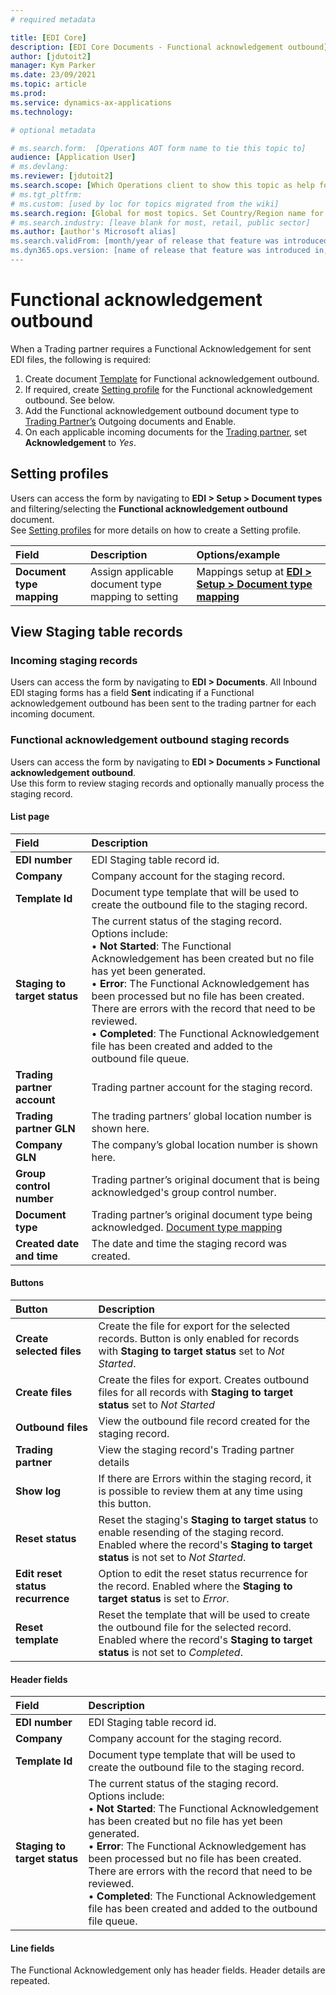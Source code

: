 ```yaml
---
# required metadata

title: [EDI Core]
description: [EDI Core Documents - Functional acknowledgement outbound]
author: [jdutoit2]
manager: Kym Parker
ms.date: 23/09/2021
ms.topic: article
ms.prod: 
ms.service: dynamics-ax-applications
ms.technology: 

# optional metadata

# ms.search.form:  [Operations AOT form name to tie this topic to]
audience: [Application User]
# ms.devlang: 
ms.reviewer: [jdutoit2]
ms.search.scope: [Which Operations client to show this topic as help for, to be set by content strategist, see list here: https://microsoft.sharepoint.com/teams/DynDoc/_layouts/15/WopiFrame.aspx?sourcedoc={23419e1c-eb64-42e9-aa9b-79875b428718}&action=edit&wd=target%28Core%20Dynamics%20AX%20CP%20requirements%2Eone%7C4CC185C0%2DEFAA%2D42CD%2D94B9%2D8F2A45E7F61A%2FVersions%20list%20for%20docs%20topics%7CC14BE630%2D5151%2D49D6%2D8305%2D554B5084593C%2F%29]
# ms.tgt_pltfrm: 
# ms.custom: [used by loc for topics migrated from the wiki]
ms.search.region: [Global for most topics. Set Country/Region name for localizations]
# ms.search.industry: [leave blank for most, retail, public sector]
ms.author: [author's Microsoft alias]
ms.search.validFrom: [month/year of release that feature was introduced in, in format yyyy-mm-dd]
ms.dyn365.ops.version: [name of release that feature was introduced in, see list here: https://microsoft.sharepoint.com/teams/DynDoc/_layouts/15/WopiFrame.aspx?sourcedoc={23419e1c-eb64-42e9-aa9b-79875b428718}&action=edit&wd=target%28Core%20Dynamics%20AX%20CP%20requirements%2Eone%7C4CC185C0%2DEFAA%2D42CD%2D94B9%2D8F2A45E7F61A%2FVersions%20list%20for%20docs%20topics%7CC14BE630%2D5151%2D49D6%2D8305%2D554B5084593C%2F%29]
---
```


# Functional acknowledgement outbound

When a Trading partner requires a Functional Acknowledgement for sent EDI files, the following is required:
1.	Create document [Template](../Setup/DocumentTypes/File%20templates.md) for Functional acknowledgement outbound.
2.	If required, create [Setting profile](../Setup/DocumentTypes/Setting%20profiles.md) for the Functional acknowledgement outbound. See below.
3.	Add the Functional acknowledgement outbound document type to [Trading Partner’s](../Setup/Trading%20partners.md) Outgoing documents and Enable.
4.	On each applicable incoming documents for the [Trading partner](../Setup/Trading%20partners.md), set **Acknowledgement** to _Yes_.

## Setting profiles

Users can access the form by navigating to **EDI > Setup > Document types** and filtering/selecting the **Functional acknowledgement outbound** document. <br>
See [Setting profiles](../Setup/DocumentTypes/Setting%20profiles.md) for more details on how to create a Setting profile.

**Field** 	                                | **Description**                     | **Options/example**
:--------------------------------           |:------------------------------------|:------------------------------------
**Document type mapping**                   | Assign applicable document type mapping to setting	| Mappings setup at [**EDI > Setup > Document type mapping**](../Setup/Document%20type%20mapping.md)

## View Staging table records

### Incoming staging records

Users can access the form by navigating to **EDI > Documents**.
All Inbound EDI staging forms has a field **Sent** indicating if a Functional acknowledgement outbound has been sent to the trading partner for each incoming document.

### Functional acknowledgement outbound staging records

Users can access the form by navigating to **EDI > Documents > Functional acknowledgement outbound**. <br>
Use this form to review staging records and optionally manually process the staging record.

#### List page

**Field** 	                      | **Description**
:-------------------------------- |:-------------------------------------
**EDI number**                    |	EDI Staging table record id.
**Company**                       |	Company account for the staging record.
**Template Id**                   |	Document type template that will be used to create the outbound file to the staging record.
**Staging to target status**      |	The current status of the staging record. Options include: <br> •	**Not Started**: The Functional Acknowledgement has been created but no file has yet been generated. <br> •	**Error**: The Functional Acknowledgement has been processed but no file has been created.  There are errors with the record that need to be reviewed. <br> •	**Completed**: The Functional Acknowledgement file has been created and added to the outbound file queue.
**Trading partner account**       |	Trading partner account for the staging record.
**Trading partner GLN**           |	The trading partners’ global location number is shown here.
**Company GLN**                   |	The company’s global location number is shown here.
**Group control number**          |	Trading partner’s original document that is being acknowledged's group control number.
**Document type**                 |	Trading partner’s original document type being acknowledged. [Document type mapping](../Setup/Document%20type%20mapping.md)
**Created date and time**         |	The date and time the staging record was created.

#### Buttons

**Button** 	                      | **Description**
:-------------------------------- |:-------------------------------------
**Create selected files**         |	Create the file for export for the selected records. Button is only enabled for records with **Staging to target status** set to _Not Started_.
**Create files**                  |	Create the files for export. Creates outbound files for all records with **Staging to target status** set to _Not Started_
**Outbound files**                |	View the outbound file record created for the staging record.
**Trading partner**               |	View the staging record's Trading partner details
**Show log**                      |	If there are Errors within the staging record, it is possible to review them at any time using this button.
**Reset status**                  |	Reset the staging's **Staging to target status** to enable resending of the staging record. Enabled where the record's **Staging to target status** is not set to _Not Started_.
**Edit reset status recurrence**  | Option to edit the reset status recurrence for the record. Enabled where the **Staging to target status** is set to _Error_.
**Reset template**	              | Reset the template that will be used to create the outbound file for the selected record. Enabled where the record's **Staging to target status** is not set to _Completed_.

#### Header fields

**Field** 	                      | **Description**
:-------------------------------- |:-------------------------------------
**EDI number**	                  | EDI Staging table record id.
**Company**                       |	Company account for the staging record.
**Template Id**                   |	Document type template that will be used to create the outbound file to the staging record.
**Staging to target status**      |	The current status of the staging record. <br> Options include: <br> •	**Not Started**: The Functional Acknowledgement has been created but no file has yet been generated. <br> •	**Error**: The Functional Acknowledgement has been processed but no file has been created.  There are errors with the record that need to be reviewed. <br> •	**Completed**: The Functional Acknowledgement file has been created and added to the outbound file queue.

#### Line fields

The Functional Acknowledgement only has header fields. Header details are repeated.
